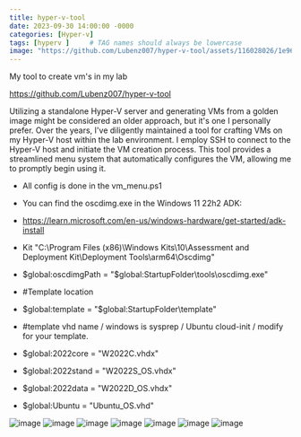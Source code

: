 ```yaml
---
title: hyper-v-tool 
date: 2023-09-30 14:00:00 -0000
categories: [Hyper-v]
tags: [hyperv ]     # TAG names should always be lowercase
image: "https://github.com/Lubenz007/hyper-v-tool/assets/116028026/1e961bfd-aa70-41c3-96dd-6740f175d03b"
---
```


My tool to create vm's in my lab

https://github.com/Lubenz007/hyper-v-tool

Utilizing a standalone Hyper-V server and generating VMs from a golden image might be considered an older approach, but it's one I personally prefer. Over the years, I've diligently maintained a tool for crafting VMs on my Hyper-V host within the lab environment. I employ SSH to connect to the Hyper-V host and initiate the VM creation process. This tool provides a streamlined menu system that automatically configures the VM, allowing me to promptly begin using it.
* All config is done in the vm_menu.ps1
 
-  You can find the oscdimg.exe in the Windows 11 22h2 ADK: 
-  https://learn.microsoft.com/en-us/windows-hardware/get-started/adk-install 
-  Kit "C:\Program Files (x86)\Windows Kits\10\Assessment and Deployment Kit\Deployment Tools\arm64\Oscdimg"
 
- $global:oscdimgPath = "$global:StartupFolder\tools\oscdimg.exe"

- #Template location
- $global:template = "$global:StartupFolder\template"

- #template vhd name / windows is sysprep / Ubuntu cloud-init / modify for your template.
- $global:2022core = "W2022C.vhdx"
- $global:2022stand = "W2022S_OS.vhdx"
- $global:2022data = "W2022D_OS.vhdx"
- $global:Ubuntu = "Ubuntu_OS.vhd"

![image](https://github.com/Lubenz007/hyper-v-tool/assets/116028026/1e961bfd-aa70-41c3-96dd-6740f175d03b)
![image](https://github.com/Lubenz007/hyper-v-tool/assets/116028026/24f16f37-738a-4a17-a990-238896e9bcb3)
![image](https://github.com/Lubenz007/hyper-v-tool/assets/116028026/ac87298b-dd9d-4d1c-8d06-3db92c6105bf)
![image](https://github.com/Lubenz007/hyper-v-tool/assets/116028026/817222df-cee3-40ee-8a39-740abea0b3d5)
![image](https://github.com/Lubenz007/hyper-v-tool/assets/116028026/4e5d853f-7b6e-47ef-9827-2b0f67573578)
![image](https://github.com/Lubenz007/hyper-v-tool/assets/116028026/9ec272c6-86e3-4c96-8b13-41ae1f15b132)
![image](https://github.com/Lubenz007/hyper-v-tool/assets/116028026/b69fe441-64d9-4d7a-85b6-c7e80df0796a)